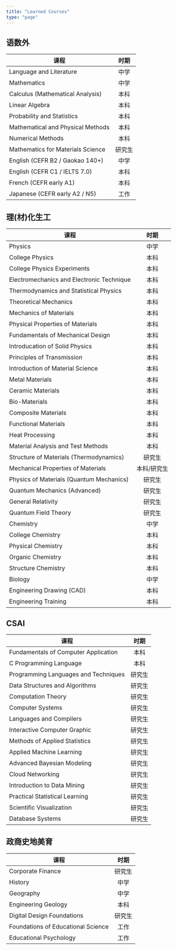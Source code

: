 ```yaml
---
title: "Learned Courses"
type: "page"
---
```


## 语数外

| 课程                                               | 时期            |
|----------------------------------------------------|:---------------:|
| Language and Literature                            | 中学            | 
| Mathematics                                        | 中学            | 
| Calculus (Mathematical Analysis)                   | 本科            |
| Linear Algebra                                     | 本科            |
| Probability and Statistics                         | 本科            |
| Mathematical and Physical Methods                  | 本科            |
| Numerical Methods                                  | 本科            |
| Mathematics for Materials Science                  | 研究生          |
| English (CEFR B2 / Gaokao 140+)                    | 中学            |
| English (CEFR C1 / IELTS 7.0)                      | 本科            |
| French (CEFR early A1)                             | 本科            |
| Japanese (CEFR early A2 / N5)                      | 工作            |  

## 理(材)化生工

| 课程                                               | 时期            |
|----------------------------------------------------|:---------------:|
| Physics                                            | 中学            | 
| College Physics                                    | 本科            | 
| College Physics Experiments                        | 本科            |
| Electromechanics and Electronic Technique          | 本科            |
| Thermodynamics and Statistical Physics              | 本科            |
| Theoretical Mechanics                              | 本科            |
| Mechanics of Materials                             | 本科            |
| Physical Properties of Materials                   | 本科            |
| Fundamentals of Mechanical Design                  | 本科            |
| Introducation of Solid Physics                     | 本科            |
| Principles of Transmission                         | 本科            |
| Introduction of Material Science                   | 本科            |
| Metal Materials                                    | 本科            |
| Ceramic Materials                                  | 本科            |
| Bio-Materials                                      | 本科            |
| Composite Materials                                | 本科            |
| Functional Materials                               | 本科            |
| Heat Processing                                    | 本科            |
| Material Analysis and Test Methods                 | 本科            |
| Structure of Materials (Thermodynamics)            | 研究生            |
| Mechanical Properties of Materials                 | 本科/研究生            |
| Physics of Materials (Quantum Mechanics)           | 研究生            |
| Quantum Mechanics (Advanced)                       | 研究生            |
| General Relativity                                 | 研究生            |
| Quantum Field Theory                               | 研究生            |
| Chemistry                                          | 中学            | 
| College Chemistry                                  | 本科            | 
| Physical Chemistry                                  | 本科            | 
| Organic Chemistry                                  | 本科            | 
| Structure Chemistry                                  | 本科            | 
| Biology                                            | 中学            | 
| Engineering Drawing (CAD)                          | 本科            |
| Engineering Training                               | 本科            |

## CSAI

| 课程                                               | 时期            |
|----------------------------------------------------|:---------------:|
| Fundamentals of Computer Application               | 本科            |
| C Programming Language                             | 本科            |
| Programming Languages and Techniques               | 研究生            |
| Data Structures and Algorithms                     | 研究生            |
| Computation Theory                                 | 研究生             |
| Computer Systems                                   | 研究生             |
| Languages and Compilers                            | 研究生             |
| Interactive Computer Graphic                       | 研究生            |
| Methods of Applied Statistics                      | 研究生            |
| Applied Machine Learning                           | 研究生            |
| Advanced Bayesian Modeling                         | 研究生            |
| Cloud Networking                                   | 研究生            |
| Introduction to Data Mining                        | 研究生            |
| Practical Statistical Learning                     | 研究生             |
| Scientific Visualization                           | 研究生             |
| Database Systems                                   | 研究生             |

## 政商史地美育

| 课程                                               | 时期            |
|----------------------------------------------------|:---------------:| 
| Corporate Finance                                  | 研究生            |
| History                                            | 中学            |
| Geography                                          | 中学            | 
| Engineering Geology                                | 本科            |
| Digital Design Foundations                         | 研究生            |
| Foundations of Educational Science                 | 工作            |
| Educational Psychology                             | 工作            |